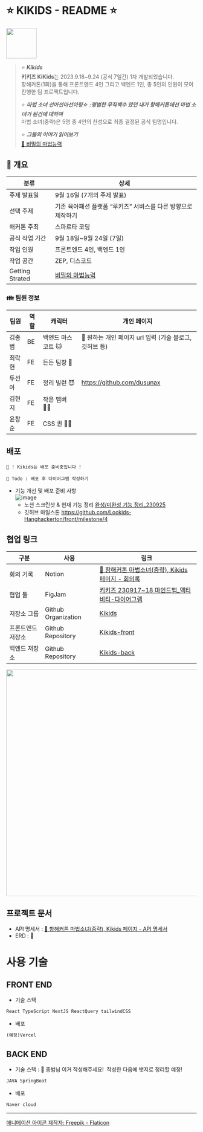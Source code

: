 # ⭐️ KIKIDS - README ⭐️

<img src="https://github.com/Lookids-Hanghackerton/.github/assets/94776135/94496c3f-23c7-4428-887e-8ec24ed117ea" width="80px" />

> ⭐️ ***Kikids***  
> **키키즈 KiKids**는 2023.9.18~9.24 (공식 7일간) 1차 개발되었습니다.   
> 항해커톤(1회)을 통해 프론트엔드 4인 그리고 백엔드 1인, 총 5인의 인원이 모여 진행한 팀 프로젝트입니다.
>  
>⭐️ ***마법 소녀 선아선아선아링☆ :평범한 무직백수 였던 내가 항해커톤에선 마법 소녀가 된건에 대하여***  
> 마법 소녀(중략)은 5명 중 4인의 찬성으로 최종 결정된 공식 팀명입니다.  
> 
> ⭐️ ***그들의 이야기 읽어보기***  
> [💖 비밀의 마법능력](https://www.notion.so/b3fe803a508a43afb88a351283e0b992?pvs=21)   
>

## 🩷 개요

| 분류 | 상세 |
| --- | --- |
| 주제 발표일 | 9월 16일 (7개의 주제 발표) |
| 선택 주제 | 기존 육아패션 플랫폼 “루키즈” 서비스를 다른 방향으로 제작하기 |
| 해커톤 주최 | 스파르타 코딩 |
| 공식 작업 기간 | 9월 18일~9월 24일 (7일) |
| 작업 인원 | 프론트엔드 4인, 백엔드 1인 |
| 작업 공간 | ZEP, 디스코드 |
| Getting Strated | [비밀의 마법능력](https://www.notion.so/b3fe803a508a43afb88a351283e0b992?pvs=21)  |

### 👪 팀원 정보

| 팀원 | 역할 | 캐릭터 | 개인 페이지 |
| --- | --- | --- | --- |
| 김종범 | BE | 백엔드 마스코트 🐱 | 📌 원하는 개인 페이지 url 입력 (기술 블로그, 깃허브 등) |
| 최락현 | FE | 든든 팀장 🤠 |  |
| 두선아 | FE | 정리 빌런 😈 | https://github.com/dusunax |
| 김현지 | FE | 작은 멤버 🧚‍♀️ |  |
| 윤창순 | FE | CSS 퀸 🧝‍♀️ |  |

## 배포

```
💝 ! Kikids는 배포 준비중입니다 !

📌 Todo : 배포 후 다이어그램 작성하기
```

- 기능 개선 및 배포 준비 사항  
![image](https://github.com/Lookids-Hanghackerton/.github/assets/94776135/36e4d448-4eb2-4e96-9b70-ae6e3528a3b3)
   - 노션 스크린샷 & 현재 기능 정리 [완성/미완성 기능 정리_230925](https://www.notion.so/_230925-76c714d0fc6845fdb7bb5b9cbd92db23?pvs=21)
   - 깃허브 마일스톤 https://github.com/Lookids-Hanghackerton/front/milestone/4

## 협업 링크

| 구분 | 사용 | 링크 |
| --- | --- | --- |
| 회의 기록 | Notion | [📣 항해커톤 마법소녀(중략), Kikids 페이지 - 회의록](https://www.notion.so/98bdc3b405fe429a88718e4fd04cb784?pvs=21)  |
| 협업 툴 | FigJam | [키키즈 230917~18 마인드맵_액티비티-다이어그램](https://www.figma.com/file/HZfsyseTy2GAPXnaH2CPrl/%ED%82%A4%ED%82%A4%EC%A6%88-230917~18-%EB%A7%88%EC%9D%B8%EB%93%9C%EB%A7%B5_%EC%95%A1%ED%8B%B0%EB%B9%84%ED%8B%B0-%EB%8B%A4%EC%9D%B4%EC%96%B4%EA%B7%B8%EB%9E%A8?type=whiteboard&node-id=0-1&t=O9gQKYUpyVB7eEXL-0) |
| 저장소 그룹 | Github Organization | [Kikids](https://github.com/Lookids-Hanghackerton) |
| 프론트엔드 저장소 | Github Repository | [Kikids-front](https://github.com/Lookids-Hanghackerton/front) |
| 백엔드 저장소 | Github Repository | [Kikids-back](https://github.com/Lookids-Hanghackerton/back) |

<img src="https://github.com/Lookids-Hanghackerton/.github/assets/94776135/56c20bde-8529-44ae-ab83-a39002f90edd" width="600px" />

## 프로젝트 문서

- API 명세서 : [📣 항해커톤 마법소녀(중략), Kikids 페이지 - API 명세서](https://www.notion.so/API-1721169101e145f7a49198d6cc733295?pvs=21)
- ERD : 📌

# 사용 기술

## FRONT END

- 기술 스택

```jsx
React TypeScript NextJS ReactQuery tailwindCSS
```

- 배포

```jsx
(예정)Vercel
```

## BACK END

- 기술 스택 : 📌 종범님 이거 작성해주세요!  작성한 다음에 뱃지로 정리할 예정!

```jsx
JAVA SpringBoot
```

- 배포

```jsx
Naver cloud
```

---

[애니메이션 아이콘 제작자: Freepik - Flaticon](https://www.flaticon.com/kr/free-animated-icons/)
